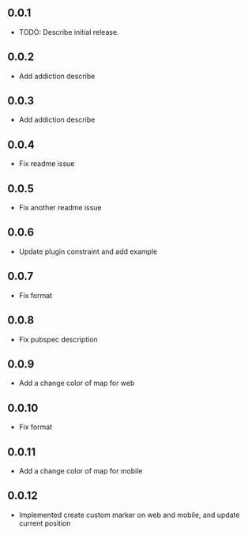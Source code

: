 ## 0.0.1

* TODO: Describe initial release.

## 0.0.2
* Add addiction describe

## 0.0.3
* Add addiction describe

## 0.0.4
* Fix readme issue

## 0.0.5
* Fix another readme issue

## 0.0.6
* Update plugin constraint and add example

## 0.0.7
* Fix format

## 0.0.8
* Fix pubspec description

## 0.0.9
* Add a change color of map for web

## 0.0.10
* Fix format

## 0.0.11
* Add a change color of map for mobile

## 0.0.12
* Implemented create custom marker on web and mobile, and update current position